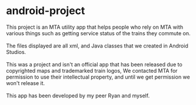 # android-project

This project is an MTA utility app that helps people who rely on MTA with various things such as getting service status of the trains they commute on.\
\
The files displayed are all xml, and Java classes that we created in Android Studios.\
\
This was a project and isn't an official app that has been released due to copyrighted maps and trademarked train logos, We contacted MTA for permission to use their intellectual property, and until we get permission we won't release it. \
\
This app has been developed by my peer Ryan and myself.
